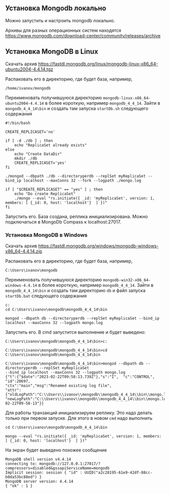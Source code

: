 
## Установка Mongodb локально

Можно запустить и настроить mongodb локально.

Архивы для разных операционных систем находятся
<https://www.mongodb.com/download-center/community/releases/archive>

## Установка MongoDB в Linux

Скачать архив <https://fastdl.mongodb.org/linux/mongodb-linux-x86_64-ubuntu2004-4.4.14.tgz>

Распаковать его в директорию, где будет база, например,

```
/home/ivanov/mongodb 
```

Переименовать получившуюся директорию `mongodb-linux-x86_64-ubuntu2004-4.4.14` в более короткую, например `mongodb_4_4_14`.
Зайти в `mongodb_4_4_14\bin` и создать там 
запуска `startDb.sh` следующего содержания

```
#!/bin/bash

CREATE_REPLICASET='no'

if [ -d ./db ] ; then
    echo "ReplicaSet already exists"
else
    echo "Create DataDir"
    mkdir ./db
    CREATE_REPLICASET='yes'
fi

./mongod --dbpath ./db --directoryperdb --replSet myReplicaSet --bind_ip localhost --maxConns 32 --fork --logpath ./mongo.log

if [ "$CREATE_REPLICASET" == "yes" ] ; then
    echo "Do create ReplicaSet"
    ./mongo --eval "rs.initiate({ _id: 'myReplicaSet', version: 1, members: [ {_id: 0, host: 'localhost'}  ] })"
fi
```

Запустить его. База создана, реплика инициализирована. Можно подключаться в MongoDb Compass к localhost:27017.


### Установка MongoDB в Windows

Скачать архив <https://fastdl.mongodb.org/windows/mongodb-windows-x86_64-4.4.14.zip>

Распаковать его в директорию, где будет база, например,

```
C:\Users\ivanov\mongodb 
```

Переименовать получившуюся директорию `mongodb-win32-x86_64-windows-4.4.14` в более короткую, например `mongodb_4_4_14`.
Зайти в `mongodb_4_4_14\bin` и создать там директорию `db` и
файл запуска `startDb.bat` следующего содержания


```
c:
cd C:\Users\ivanov\mongodb\mongodb_4_4_14\bin 

mongod --dbpath db --directoryperdb --replSet myReplicaSet --bind_ip localhost --maxConns 32 --logpath mongo.log

```

Запустить его. В cmd запустится выполнение и будет выведено:

```
C:\Users\ivanov\mongodb\mongodb_4_4_14\bin>c:

C:\Users\ivanov\mongodb\mongodb_4_4_14\bin>cd C:\Users\ivanov\mongodb\mongodb_4_4_14\bin

C:\Users\ivanov\mongodb\mongodb_4_4_14\bin>mongod --dbpath db --directoryperdb --replSet myReplicaSet 
--bind_ip localhost --maxConns 32 --logpath mongo.log
{"t":{"$date":"2023-02-22T09:58:13.739Z"},"s":"I",  "c":"CONTROL",  "id":20697,   
"ctx":"main","msg":"Renamed existing log file",
"attr":{"oldLogPath":"C:\\Users\\ivanov\\mongodb\\mongodb_4_4_14\\bin\\mongo.log",
"newLogPath":"C:\\Users\\ivanov\\mongodb\\mongodb_4_4_14\\bin\\mongo.log.2023-02-22T09-58-13"}}
```

Для работы транзакций инициализируем реплику. Это надо делать только при первом запуске. 
Для этого в новом `cmd` надо выполнить

```
cd C:\Users\ivanov\mongodb\mongodb_4_4_14\bin 

mongo --eval "rs.initiate({ _id: 'myReplicaSet', version: 1, members: [ {_id: 0, host: 'localhost'}  ] })"
```

На экран будет выведено похожее сообщение

```
MongoDB shell version v4.4.14
connecting to: mongodb://127.0.0.1:27017/?compressors=disabled&gssapiServiceName=mongodb
Implicit session: session { "id" : UUID("a2c28195-61e9-42df-88cc-b0da53bc88ed") }
MongoDB server version: 4.4.14
{ "ok" : 1 }

```

